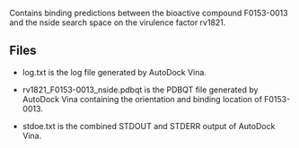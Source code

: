 Contains binding predictions between the bioactive compound F0153-0013 and the nside search space on the virulence factor rv1821.

## Files

- log.txt is the log file generated by AutoDock Vina.

- rv1821_F0153-0013_nside.pdbqt is the PDBQT file generated by AutoDock Vina containing the orientation and binding location of F0153-0013.

- stdoe.txt is the combined STDOUT and STDERR output of AutoDock Vina.

